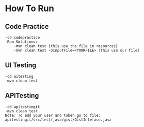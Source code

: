 # How To Run

## Code Practice
```
-cd codepractice
-Run Solutions:
	-mvn clean test (this use the file in resources)
	-mvn clean test -DinputFile=<YOURFILE> (this use our file)
```

## UI Testing
```
-cd uitesting
-mvn clean test
```

## APITesting
```
-cd apitestingit
-mvn clean test
Note: To add your user and token go to file: apitestingit/src/test/java/gist/GistInteface.java
```
